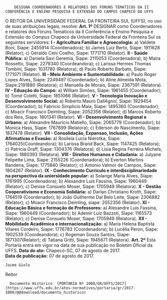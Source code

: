         DESIGNA COORDENADORES E RELATORES DOS FÓRUNS TEMÁTICOS DA II CONFERÊNCIA E ENSINO PESQUISA E EXTENSÃO DO CAMPUS CHAPECÓ DA UFFS  

 O REITOR DA UNIVERSIDADE FEDERAL DA FRONTEIRA SUL (UFFS), no uso de suas atribuições legais, resolve:   **Art. 1º** DESIGNAR como Coordenadores e relatores dos Fóruns Temáticos da II Conferência e Ensino Pesquisa e Extensão do *Campus* Chapecó da Universidade Federal da Fronteira Sul os seguintes servidores: **I - Agricultura Familiar e Agroecologia:**  a) Valdete Boni, Siape: 2455914 (Coordenadora); b) James Luiz Berto, Siape: 1911628 (Relator); c) Geraldo Ceni Coelho, Siape: 1771710 (Relator). **II - Saúde Pública:**  a) Daniela Savi Geremia, Siape: 2115053 (Coordenadora); b) Maíra Rossetto, Siape: 2279340 (Coordeandora); c) Larissa Hermes Thomas Tombini, Siape: 1031780 (Relatora); d) Paulo Roberto Barbato, Siape: 1771071 (Relator). **III - Meio Ambiente e Sustentabilidade:**  a) Paulo Roger Lopes Alves, Siape: 2249497 (Coordenador); b) Aline Almeida Mota, Siape:2191880 (Relatora); c) Manuella de Morais, Siape: 2367591 (Relatora). **IV - Eduação do Campo:**  a) William Simões, Siape: 1961455 (Coordenador); b) Tomé Coletti, Siape: 1851066 (Relator). **V - Tecnologia Inovação e Desenvolvimento Social:**  a) Roberto Mauro DallAgnol, Siape: 1929454 (Coordenador); b) Fabricio Simplicio Maia, Siape: 1495360 (Coordenador); c) Moacir Francisco Deimling, Siape: 2052356 (Relator); d) Marcos Roberto dos Reis, Siape: 1801341 (Relator). **VI - Desenvolvimento Regional e Urbano:**  a) Alexandre Maurício Matiello, Siape: 2065779 (Coordenador); b) Monica Hass, Siape: 1767699 (Relatora); c) Ederson do Nascimento, Siape: 1837478 (Relator). **VII - Consolidação, Expansao, Inclusão, Ações Afirmativas e Evasão:**  a) Rosileia Lucia Nierotka, Siape: 1764025(Coordeandora); b) Larissa Brand Back, Siape: 1147425 (Relatora); c) Patricia Graff, Siape: 1304376 (Relatora); d) Lísia Regina Ferreira Michels, Siape: 1880393 (Relatora). **VIII - Direitos Humanos e Cidadania:**  a) Julyane Felipette Lima, Siape: 2155226 (Coordenadora); b) Everton Martins Bandeira, Siape: 1775840 (Relator); c) Antonio Valmor de Campos, Siape: 1804267 (Relator). **IX - Conhecimento Curriculo e interdisciplinariedade na perspectiva da uniersidade popular:**  a) Solange Maria Alves, Siape: 1761995 (Coordenadora); b) Alexandre Luis Fassina, Siape: 1960449 (Relator); c) Denise Consuelo Moser, Siape: 1705949 (Relatora). **X - Gestão Cooperativismo e Economia Solidária:**  a) Darlan Christiano Kroth, Siape: 1764519 (Coordenador); b) João Guilherme Dal Belo Leite, Siape: 2306882 (Relator); c) Moacir Francisco Deimling, siape: 2052356 (Relator). **XI - Educação Básica e formação de Professores:**  a) Alexandre Luis Fassina, Siape: 1960449 (Coordenador); b) Ademir Luiz Bazzoti, Siape: 1165573 (Relator); c) Denise Consuelo Moser, Siape: 1705949 (Relatora). **XII - Mobilidade Acadêmica e internacionalização:**  a) Maria Helena Baptista Vilares Cordeiro, Siape: 1776783 (Coordenadora); b) Lucélia Peron, Siape: 1902539 (Coordeandora); c) Rogeman Souza Santos, Siape: 1871307(Relator); d) Tatiana Gritti, Siape: 1945671 (Relatora).   **Art. 2º** Esta Portaria entra em vigor na data de sua publicação no Boletim Oficial da UFFS.      **Data do ato:** Chapecó-SC, 07 de agosto de 2017.   
 **Data de publicação:**  07 de agosto de 2017. 

    Jaime Giolo   
 Reitor 

      Documento Histórico  [PORTARIA Nº 1008/GR/UFFS/2017](https://www.uffs.edu.br/atos-normativos/portaria/gr/2017-1008/@@download/documento_historico)     
      